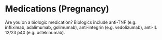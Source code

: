 <h1>Medications (Pregnancy)</h1>

Are you on a biologic medication? Biologics include anti-TNF
(e.g. infliximab, adalimumab, golimumab), anti-integrin (e.g. vedolizumab),
anti-IL 12/23 p40 (e.g. ustekinumab).

